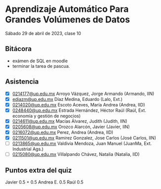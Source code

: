 Aprendizaje Automático Para Grandes Volúmenes de Datos
======================================================

Sábado 29 de abril de 2023, clase 10

Bitácora
--------

- exámen de SQL en moodle
- terminar la tarea de pascua.

Asistencia
----------

- [x] 0214177@up.edu.mx Arroyo Vázquez, Jorge Armando (Armando, IIN)
- [x] ediazm@up.edu.mx  Díaz Medina, Eduardo (Lalo, Ext.)
- [x] 0214020@up.edu.mx Escoto Aceves, María Andrea (Andrea, IID)
- [x] 0248440@up.edu.mx Estrada Hernández, Héctor Raúl (Raúl, Ext. economía y gestión de negocios)
- [x] 0214611@up.edu.mx Macías Álvarez, Judith (Judith, IIN)
- [x] 0205608@up.edu.mx Orozco Alarcón, Javier (Javier, IIN) 
- [x] 0216072@up.edu.mx Perez, Andrea (Andrea, IID)
- [x] 0211501@up.edu.mx Ramirez Gonzalez, Jose Carlos (José Carlos, IIN)
- [ ] 0213865@up.edu.mx Valdivia Mendoza, Juan Manuel (JuanMa, Ext. Industrial Ags.)
- [ ] 0215080@up.edu.mx Villalpando Chávez, Natalia (Natalia, IID)

Puntos extra del quiz
---------------------

Javier 0.5 + 0.5
Andrea E. 0.5
Raúl 0.5